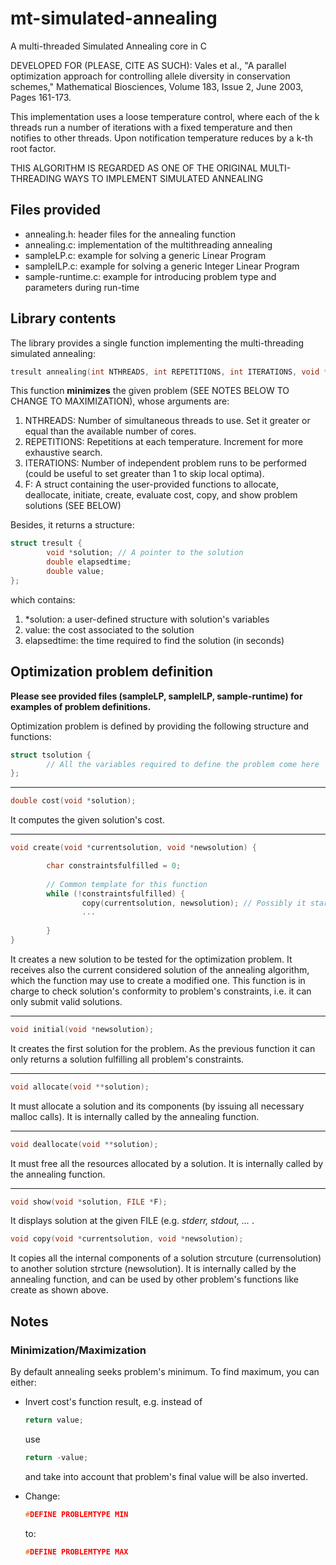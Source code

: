 # mt-simulated-annealing
A multi-threaded Simulated Annealing core in C

DEVELOPED FOR (PLEASE, CITE AS SUCH):
Vales et al., "A parallel optimization approach for controlling allele diversity in conservation schemes,"
Mathematical Biosciences, Volume 183, Issue 2, June 2003, Pages 161-173.

This implementation uses a loose temperature control, where each of the k threads run a number of iterations
with a fixed temperature and then notifies to other threads. Upon notification temperature reduces by 
a k-th root factor.

THIS ALGORITHM IS REGARDED AS ONE OF THE ORIGINAL MULTI-THREADING WAYS TO IMPLEMENT SIMULATED ANNEALING


<h2>Files provided</h2>

<ul>
<li> annealing.h: header files for the annealing function
<li> annealing.c: implementation of the multithreading annealing
<li> sampleLP.c: example for solving a generic Linear Program
<li> sampleILP.c: example for solving a generic Integer Linear Program
<li> sample-runtime.c: example for introducing problem type and parameters during run-time
</ul>

<h2>Library contents</h2>

The library provides a single function implementing the multi-threading simulated annealing:<br>

```c
tresult annealing(int NTHREADS, int REPETITIONS, int ITERATIONS, void *F);
```

This function <b>minimizes</b> the given problem (SEE NOTES BELOW TO CHANGE TO MAXIMIZATION), whose arguments are:

<ol>
<li> NTHREADS: Number of simultaneous threads to use. Set it greater or equal than the available number of cores.
<li> REPETITIONS: Repetitions at each temperature. Increment for more exhaustive search. 
<li> ITERATIONS: Number of independent problem runs to be performed (could be useful to set greater than 1 to skip local optima). 
<li> F: A struct containing the user-provided functions to allocate, deallocate, initiate, create, evaluate cost, copy, and show problem solutions (SEE BELOW)
</ol>

Besides, it returns a structure:

```c
struct tresult {
        void *solution; // A pointer to the solution
        double elapsedtime;
        double value;
};
```

which contains: 

<ol>
<li> *solution: a user-defined structure with solution's variables   
<li> value: the cost associated to the solution
<li> elapsedtime: the time required to find the solution (in seconds)
</ol>

<h2>Optimization problem definition</h2>

<b>Please see provided files (sampleLP, sampleILP, sample-runtime) for examples of problem definitions.</b>

Optimization problem is defined by providing the following structure and functions:

```c
struct tsolution {
        // All the variables required to define the problem come here
};
```

<hr>

```c
double cost(void *solution); 
```

It computes the given solution's cost.

<hr>

```c
void create(void *currentsolution, void *newsolution) {

        char constraintsfulfilled = 0;
        
        // Common template for this function
        while (!constraintsfulfilled) {
                copy(currentsolution, newsolution); // Possibly it starts by creating a copy of the current solution
                ...
                
        }
}
```
It creates a new solution to be tested for the optimization problem. It receives also the current considered solution of the annealing algorithm, which the function may use to create a modified one. This function is in charge to check solution's conformity to problem's constraints, i.e. it can only submit valid solutions.
<hr>

```c
void initial(void *newsolution);
```

It creates the first solution for the problem. As the previous function it can only returns a solution fulfilling all problem's constraints. 
<hr>

```c
void allocate(void **solution);
```
It must allocate a solution and its components (by issuing all necessary malloc calls). It is internally called by the annealing function. 
<hr>

```c
void deallocate(void **solution);
```
It must free all the resources allocated by a solution. It is internally called by the annealing function. 
<hr>


```c
void show(void *solution, FILE *F);
```
It displays solution at the given FILE (e.g. <i> stderr, stdout, ... </i>. 

```c
void copy(void *currentsolution, void *newsolution);
```
It copies all the internal components of a solution strcuture (currensolution) to another solution strcture (newsolution). It is internally called by the annealing function, and can be used by other problem's functions like create as shown above.

<h2>Notes</h2>

<h3> Minimization/Maximization </h3>

By default annealing seeks problem's minimum. To find maximum, you can either:

<ul>
<li> Invert cost's function result, e.g. instead of 

```c
return value;
```

use

```c
return -value;
```

and take into account that problem's final value will be also inverted. 

<li> Change:

```c
#DEFINE PROBLEMTYPE MIN
```

to:

```c
#DEFINE PROBLEMTYPE MAX
```
</ul>


